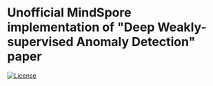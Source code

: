 # Unofficial MindSpore implementation of "Deep Weakly-supervised Anomaly Detection" paper

[![License](https://img.shields.io/badge/License-BSD%203--Clause-blue.svg)](https://opensource.org/licenses/BSD-3-Clause)
